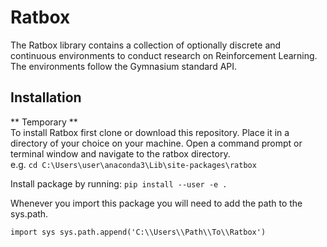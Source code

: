 # Ratbox

The Ratbox library contains a collection of optionally discrete and continuous environments to conduct research on Reinforcement Learning. 
The environments follow the Gymnasium standard API. 

## Installation
** Temporary ** <br>
To install Ratbox first clone or download this repository. Place it in a directory of your choice on your machine. Open a command prompt or terminal window and navigate to 
the ratbox directory. <br>
e.g. `cd C:\Users\user\anaconda3\Lib\site-packages\ratbox` <br>

Install package by running: `pip install --user -e .`

Whenever you import this package you will need to add the path to the sys.path.

`import sys
sys.path.append('C:\\Users\\Path\\To\\Ratbox')`
